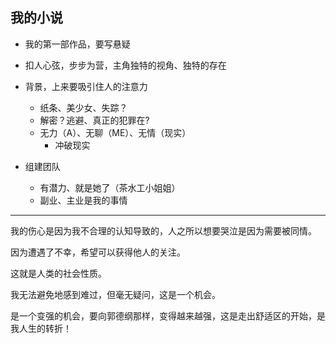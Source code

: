 ## 我的小说

- 我的第一部作品，要写悬疑
- 扣人心弦，步步为营，主角独特的视角、独特的存在
- 背景，上来要吸引住人的注意力
  - 纸条、美少女、失踪？
  - 解密？逃避、真正的犯罪在?
  - 无力（A）、无聊（ME）、无情（现实）
    - 冲破现实





- 组建团队
  - 有潜力、就是她了（茶水工小姐姐）
  - 副业、主业是我的事情

---





















我的伤心是因为我不合理的认知导致的，人之所以想要哭泣是因为需要被同情。

因为遭遇了不幸，希望可以获得他人的关注。

这就是人类的社会性质。

我无法避免地感到难过，但毫无疑问，这是一个机会。

是一个变强的机会，要向郭德纲那样，变得越来越强，这是走出舒适区的开始，是我人生的转折！